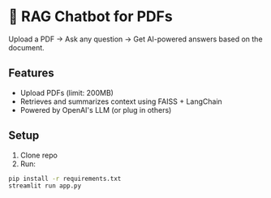 
# 🧠 RAG Chatbot for PDFs

Upload a PDF → Ask any question → Get AI-powered answers based on the document.

## Features
- Upload PDFs (limit: 200MB)
- Retrieves and summarizes context using FAISS + LangChain
- Powered by OpenAI's LLM (or plug in others)

## Setup
1. Clone repo
2. Run:
```bash
pip install -r requirements.txt
streamlit run app.py


